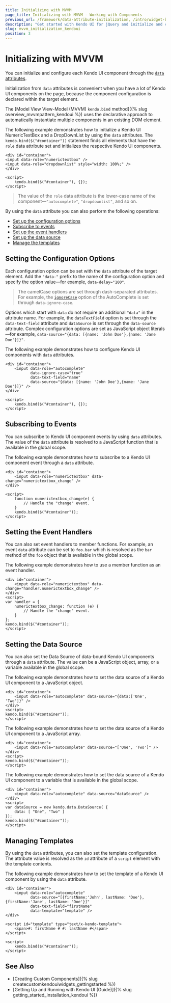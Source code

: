```yaml
---
title: Initializing with MVVM
page_title: Initializing with MVVM - Working with Components 
previous_url: /framework/data-attribute-initialization, /intro/widget-basics/data-attribute-initialization
description: "Get started with Kendo UI for jQuery and initialize and configure the components by using the MVVM pattern"
slug: mvvm_initialization_kendoui
position: 3
---
```


# Initializing with MVVM

You can initialize and configure each Kendo UI component through the [`data` attributes](https://developer.mozilla.org/en-US/docs/Learn/HTML/Howto/Use_data_attributes).

Initialization from `data` attributes is convenient when you have a lot of Kendo UI components on the page, because the component configuration is declared within the target element.

The [Model View View-Model (MVVM) `kendo.bind` method]({% slug overview_mvvmpattern_kendoui %}) uses the declarative approach to automatically instantiate multiple components in an existing DOM element.

The following example demonstrates how to initialize a Kendo UI NumericTextBox and a DropDownList by using the `data` attributes. The `kendo.bind($("#container"))` statement finds all elements that have the `role` data attribute set and initializes the respective Kendo UI components.

    <div id="container">
    <input data-role="numerictextbox" />
    <input data-role="dropdownlist" style="width: 100%;" />
    </div>

    <script>
        kendo.bind($("#container"), {});
    </script>

> The value of the `role` data attribute is the lower-case name of the component&mdash;`"autocomplete"`, `"dropdownlist"`, and so on.

By using the `data` attribute you can also perform the following operations:

* [Set up the configuration options](#setting-the-configuration-objects)
* [Subscribe to events](#subscribing-to-events)
* [Set up the event handlers](#setting-the-event-handlers)
* [Set up the data source](#setting-the-data-source)
* [Manage the templates](#managing-the-templates)

## Setting the Configuration Options

Each configuration option can be set with the `data` attribute of the target element. Add the `"data-"` prefix to the name of the configuration option and specify the option value&mdash;for example, `data-delay="100"`.

> The camelCase options are set through dash-separated attributes. For example, the [`ignoreCase`](/api/javascript/ui/autocomplete/configuration/ignorecase) option of the AutoComplete is set through `data-ignore-case`.

Options which start with `data` do not require an additional `"data"` in the attribute name. For example, the `dataTextField` option is set through the `data-text-field` attribute and `dataSource` is set through the `data-source` attribute. Complex configuration options are set as JavaScript object literals&mdash;for example, `data-source="{data: [{name: 'John Doe'},{name: 'Jane Doe'}]}"`.

The following example demonstrates how to configure Kendo UI components with `data` attributes.

    <div id="container">
        <input data-role="autocomplete"
               data-ignore-case="true"
               data-text-field="name"
               data-source="{data: [{name: 'John Doe'},{name: 'Jane Doe'}]}" />
    </div>

    <script>
        kendo.bind($("#container"), {});
    </script>

## Subscribing to Events

You can subscribe to Kendo UI component events by using `data` attributes. The value of the `data` attribute is resolved to a JavaScript function that is available in the global scope.

The following example demonstrates how to subscribe to a Kendo UI component event through a `data` attribute.

    <div id="container">
        <input data-role="numerictextbox" data-change="numerictextbox_change" />
    </div>

    <script>
        function numerictextbox_change(e) {
            // Handle the "change" event.
        }
        kendo.bind($("#container"));
    </script>

## Setting the Event Handlers

You can also set event handlers to member functions. For example, an event `data` attribute can be set to `foo.bar` which is resolved as the `bar` method of the `foo` object that is available in the global scope.

The following example demonstrates how to use a member function as an event handler.

    <div id="container">
        <input data-role="numerictextbox" data-change="handler.numerictextbox_change" />
    </div>
    <script>
    var handler = {
        numerictextbox_change: function (e) {
            // Handle the "change" event.
        }
    };
    kendo.bind($("#container"));
    </script>

## Setting the Data Source

You can also set the Data Source of data-bound Kendo UI components through a `data` attribute. The value can be a JavaScript object, array, or a variable available in the global scope.

The following example demonstrates how to set the data source of a Kendo UI component to a JavaScript object.

    <div id="container">
        <input data-role="autocomplete" data-source="{data:['One', 'Two']}" />
    </div>
    <script>
    kendo.bind($("#container"));
    </script>

The following example demonstrates how to set the data source of a Kendo UI component to a JavaScript array.

    <div id="container">
        <input data-role="autocomplete" data-source="['One', 'Two']" />
    </div>
    <script>
    kendo.bind($("#container"));
    </script>

The following example demonstrates how to set the data source of a Kendo UI component to a variable that is available in the global scope.

    <div id="container">
        <input data-role="autocomplete" data-source="dataSource" />
    </div>
    <script>
    var dataSource = new kendo.data.DataSource( {
        data: [ "One", "Two" ]
    });
    kendo.bind($("#container"));
    </script>

## Managing Templates

By using the `data` attributes, you can also set the template configuration. The attribute value is resolved as the `id` attribute of a `script` element with the template contents.

The following example demonstrates how to set the template of a Kendo UI component by using the `data` attribute.

    <div id="container">
        <input data-role="autocomplete"
               data-source="[{firstName:'John', lastName: 'Doe'}, {firstName:'Jane', lastName: 'Doe'}]"
               data-text-field="firstName"
               data-template="template" />
    </div>

    <script id="template" type="text/x-kendo-template">
        <span>#: firstName # #: lastName #</span>
    </script>

    <script>
        kendo.bind($("#container"));
    </script>

## See Also

* [Creating Custom Components]({% slug createcustomkendouiwidgets_gettingstarted %})
* [Getting Up and Running with Kendo UI (Guide)]({% slug getting_started_installation_kendoui %})

